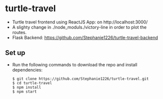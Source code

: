 # turtle-travel
* Turtle travel frontend using ReactJS App: on http://localhost:3000/
* A slighty change in ./node_moduls./victory-line in order to plot the routes.
* Flask Backend: https://github.com/Stephanie1226/turtle-travel-backend

## Set up
- Run the following commands to download the repo and install dependencies:

    ```
    $ git clone https://github.com/Stephanie1226/turtle-travel.git
    $ cd turtle-travel
    $ npm install
    $ npm start
    ```
 
